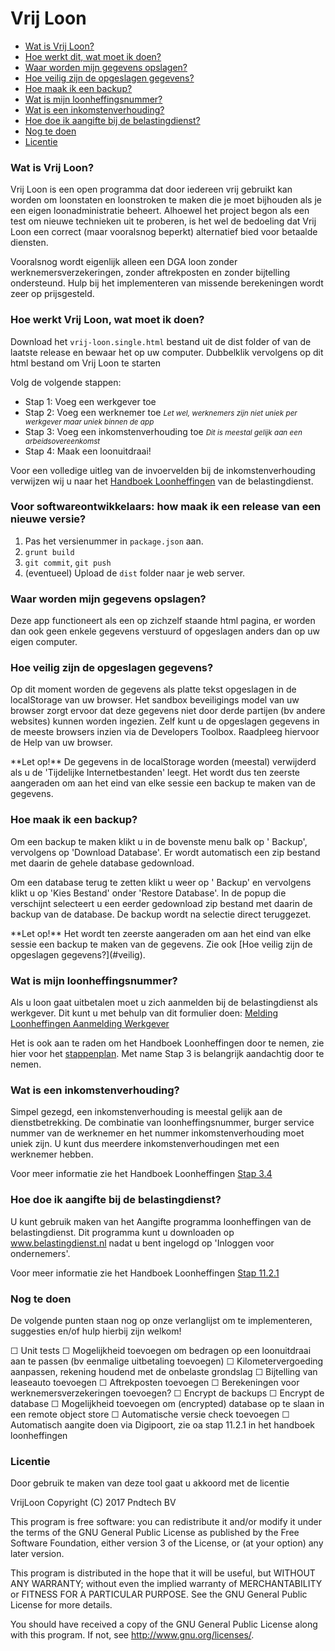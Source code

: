 # Vrij Loon

*   [Wat is Vrij Loon?](#wat)
*   [Hoe werkt dit, wat moet ik doen?](#hoe)
*   [Waar worden mijn gegevens opslagen?](#database)
*   [Hoe veilig zijn de opgeslagen gegevens?](#veilig)
*   [Hoe maak ik een backup?](#backup)
*   [Wat is mijn loonheffingsnummer?](#loonnummer)
*   [Wat is een inkomstenverhouding?](#inkverh)
*   [Hoe doe ik aangifte bij de belastingdienst?](#aangifte)
*   [Nog te doen](#todo)
*   [Licentie](#license)

<a name="wat"></a>

### Wat is Vrij Loon?

Vrij Loon is een open programma dat door iedereen vrij gebruikt kan worden om loonstaten en loonstroken te maken die je moet bijhouden als je een eigen loonadministratie beheert. Alhoewel het project begon als een test om nieuwe technieken uit te proberen, is het wel de bedoeling dat Vrij Loon een correct (maar vooralsnog beperkt) alternatief bied voor betaalde diensten.

Vooralsnog wordt eigenlijk alleen een DGA loon zonder werknemersverzekeringen, zonder aftrekposten en zonder bijtelling ondersteund. Hulp bij het implementeren van missende berekeningen wordt zeer op prijsgesteld.



<a name="hoe"></a>

### Hoe werkt Vrij Loon, wat moet ik doen?

Download het `vrij-loon.single.html` bestand uit de dist folder of van de laatste release en bewaar het op uw computer. Dubbelklik vervolgens op dit html bestand om Vrij Loon te starten

Volg de volgende stappen:
- Stap 1: Voeg een werkgever toe
- Stap 2: Voeg een werknemer toe <small>_Let wel, werknemers zijn niet uniek per werkgever maar uniek binnen de app_</small>
- Stap 3: Voeg een inkomstenverhouding toe <small>_Dit is meestal gelijk aan een arbeidsovereenkomst_</small>
- Stap 4: Maak een loonuitdraai!

Voor een volledige uitleg van de invoervelden bij de inkomstenverhouding verwijzen wij u naar het [Handboek Loonheffingen](https://www.belastingdienst.nl/wps/wcm/connect/nl/personeel-en-loon/) van de belastingdienst.


<a name="release"></a>

### Voor softwareontwikkelaars: how maak ik een release van een nieuwe versie?

1. Pas het versienummer in `package.json` aan.
2. `grunt build`
3. `git commit`, `git push`
4. (eventueel) Upload de `dist` folder naar je web server.

<a name="database"></a>

### Waar worden mijn gegevens opslagen?

Deze app functioneert als een op zichzelf staande html pagina, er worden dan ook geen enkele gegevens verstuurd of opgeslagen anders dan op uw eigen computer.



<a name="veilig"></a>

### Hoe veilig zijn de opgeslagen gegevens?

Op dit moment worden de gegevens als platte tekst opgeslagen in de localStorage van uw browser. Het sandbox beveiligings model van uw browser zorgt ervoor dat deze gegevens niet door derde partijen (bv andere websites) kunnen worden ingezien. Zelf kunt u de opgeslagen gegevens in de meeste browsers inzien via de Developers Toolbox. Raadpleeg hiervoor de Help van uw browser.

<div class="alert alert-warning" role="alert">**Let op!**
De gegevens in de localStorage worden (meestal) verwijderd als u de 'Tijdelijke Internetbestanden' leegt. Het wordt dus ten zeerste aangeraden om aan het eind van elke sessie een backup te maken van de gegevens.



<a name="backup"></a>

### Hoe maak ik een backup?

Om een backup te maken klikt u in de bovenste menu balk op ' Backup', vervolgens op 'Download Database'. Er wordt automatisch een zip bestand met daarin de gehele database gedownload.

Om een database terug te zetten klikt u weer op ' Backup' en vervolgens klikt u op 'Kies Bestand' onder 'Restore Database'. In de popup die verschijnt selecteert u een eerder gedownload zip bestand met daarin de backup van de database. De backup wordt na selectie direct teruggezet.

<div class="alert alert-warning" role="alert">**Let op!**
Het wordt ten zeerste aangeraden om aan het eind van elke sessie een backup te maken van de gegevens. Zie ook [Hoe veilig zijn de opgeslagen gegevens?](#veilig).



<a name="loonnummer"></a>

### Wat is mijn loonheffingsnummer?

Als u loon gaat uitbetalen moet u zich aanmelden bij de belastingdienst als werkgever. Dit kunt u met behulp van dit formulier doen: [Melding Loonheffingen Aanmelding Werkgever](https://www.belastingdienst.nl/wps/wcm/connect/bldcontentnl/themaoverstijgend/programmas_en_formulieren/melding_loonheffingen_aanmelding_werkgever)

Het is ook aan te raden om het Handboek Loonheffingen door te nemen, zie hier voor het [stappenplan](https://www.belastingdienst.nl/bibliotheek/handboeken/html/boeken/HL/stappenplan.html). Met name Stap 3 is belangrijk aandachtig door te nemen.



<a name="inkverh"></a>

### Wat is een inkomstenverhouding?

Simpel gezegd, een inkomstenverhouding is meestal gelijk aan de dienstbetrekking. De combinatie van loonheffingsnummer, burger service nummer van de werknemer en het nummer inkomstenverhouding moet uniek zijn. U kunt dus meerdere inkomstenverhoudingen met een werknemer hebben.

Voor meer informatie zie het Handboek Loonheffingen [Stap 3.4](https://www.belastingdienst.nl/bibliotheek/handboeken/html/boeken/HL/stappenplan-stap_3_loonadministratie_aanleggen.html#HL-03.4)



<a name="aangifte"></a>

### Hoe doe ik aangifte bij de belastingdienst?

U kunt gebruik maken van het Aangifte programma loonheffingen van de belastingdienst. Dit programma kunt u downloaden op www.belastingdienst.nl nadat u bent ingelogd op 'Inloggen voor ondernemers'.

Voor meer informatie zie het Handboek Loonheffingen [Stap 11.2.1](https://www.belastingdienst.nl/bibliotheek/handboeken/html/boeken/HL/stappenplan-stap_11_loonheffingen_aangeven_en_betalen.html#HL-d108e303)



<a name="todo"></a>

### Nog te doen

De volgende punten staan nog op onze verlanglijst om te implementeren, suggesties en/of hulp hierbij zijn welkom!

☐ Unit tests
☐ Mogelijkheid toevoegen om bedragen op een loonuitdraai aan te passen (bv eenmalige uitbetaling toevoegen)
☐ Kilometervergoeding aanpassen, rekening houdend met de onbelaste grondslag
☐ Bijtelling van leaseauto toevoegen
☐ Aftrekposten toevoegen
☐ Berekeningen voor werknemersverzekeringen toevoegen?
☐ Encrypt de backups
☐ Encrypt de database
☐ Mogelijkheid toevoegen om (encrypted) database op te slaan in een remote object store
☐ Automatische versie check toevoegen
☐ Automatisch aangite doen via Digipoort, zie oa stap 11.2.1 in het handboek loonheffingen



<a name="license"></a>

### Licentie

Door gebruik te maken van deze tool gaat u akkoord met de licentie

VrijLoon
Copyright (C) 2017 Pndtech BV

This program is free software: you can redistribute it and/or modify
it under the terms of the GNU General Public License as published by
the Free Software Foundation, either version 3 of the License, or
(at your option) any later version.

This program is distributed in the hope that it will be useful,
but WITHOUT ANY WARRANTY; without even the implied warranty of
MERCHANTABILITY or FITNESS FOR A PARTICULAR PURPOSE. See the
GNU General Public License for more details.

You should have received a copy of the GNU General Public License
along with this program. If not, see <http://www.gnu.org/licenses/>.

